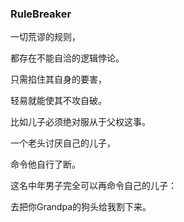 ### RuleBreaker
一切荒谬的规则，

都存在不能自洽的逻辑悖论。

只需掐住其自身的要害，

轻易就能使其不攻自破。

比如儿子必须绝对服从于父权这事。

一个老头讨厌自己的儿子，

命令他自行了断。

这名中年男子完全可以再命令自己的儿子：

去把你Grandpa的狗头给我割下来。
